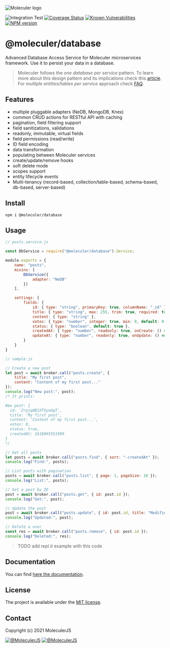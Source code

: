 ![Moleculer logo](http://moleculer.services/images/banner.png)

![Integration Test](https://github.com/moleculerjs/database/workflows/Integration%20Test/badge.svg)
[![Coverage Status](https://coveralls.io/repos/github/moleculerjs/database/badge.svg?branch=master)](https://coveralls.io/github/moleculerjs/database?branch=master)
[![Known Vulnerabilities](https://snyk.io/test/github/moleculerjs/database/badge.svg)](https://snyk.io/test/github/moleculerjs/database)
[![NPM version](https://badgen.net/npm/v/@moleculer/database)](https://www.npmjs.com/package/@moleculer/database)

# @moleculer/database 
Advanced Database Access Service for Moleculer microservices framework. Use it to persist your data in a database.

>Moleculer follows the *one database per service* pattern. To learn more about this design pattern and its implications check this [article](https://microservices.io/patterns/data/database-per-service.html). For *multiple entities/tables per service* approach check [FAQ](faq.html#DB-Adapters-moleculer-db).

## Features
- multiple pluggable adapters (NeDB, MongoDB, Knex)
- common CRUD actions for RESTful API with caching
- pagination, field filtering support
- field sanitizations, validations
- readonly, immutable, virtual fields
- field permissions (read/write)
- ID field encoding
- data transformation
- populating between Moleculer services
- create/update/remove hooks
- soft delete mode
- scopes support
- entity lifecycle events
- Multi-tenancy (record-based, collection/table-based, schema-based, db-based, server-based)

## Install
```
npm i @moleculer/database
```

## Usage

```js
// posts.service.js

const DbService = require("@moleculer/database").Service;

module.exports = {
    name: "posts",
    mixins: [
        DbService({
            adapter: "NeDB"
        })
    ],

    settings: {
        fields: {
            id: { type: "string", primaryKey: true, columnName: "_id" },
            title: { type: "string", max: 255, trim: true, required: true },
            content: { type: "string" },
            votes: { type: "number", integer: true, min: 0, default: 0 },
            status: { type: "boolean", default: true },
            createdAt: { type: "number", readonly: true, onCreate: () => Date.now() },
            updateAt: { type: "number", readonly: true, onUpdate: () => Date.now() }
        }
    }
}
```

```js
// sample.js

// Create a new post
let post = await broker.call("posts.create", {
    title: "My first post",
    content: "Content of my first post..."    
});
console.log("New post:", post);
/* It prints:

New post: {
  id: 'Zrpjq8B1XTSywUgT',
  title: 'My first post',
  content: 'Content of my first post...',
  votes: 0,
  status: true,
  createdAt: 1618065551990
}
*/

// Get all posts
let posts = await broker.call("posts.find", { sort: "-createdAt" });
console.log("Find:", posts);

// List posts with pagination
posts = await broker.call("posts.list", { page: 1, pageSize: 10 });
console.log("List:", posts);

// Get a post by ID
post = await broker.call("posts.get", { id: post.id });
console.log("Get:", post);

// Update the post
post = await broker.call("posts.update", { id: post.id, title: "Modified post" });
console.log("Updated:", post);

// Delete a user
const res = await broker.call("posts.remove", { id: post.id });
console.log("Deleted:", res);
```

>TODO add repl.it example with this code

## Documentation
You can find [here the documentation](docs/README.md).

## License
The project is available under the [MIT license](https://tldrlegal.com/license/mit-license).

## Contact
Copyright (c) 2021 MoleculerJS

[![@MoleculerJS](https://img.shields.io/badge/github-moleculerjs-green.svg)](https://github.com/moleculerjs) [![@MoleculerJS](https://img.shields.io/badge/twitter-MoleculerJS-blue.svg)](https://twitter.com/MoleculerJS)
